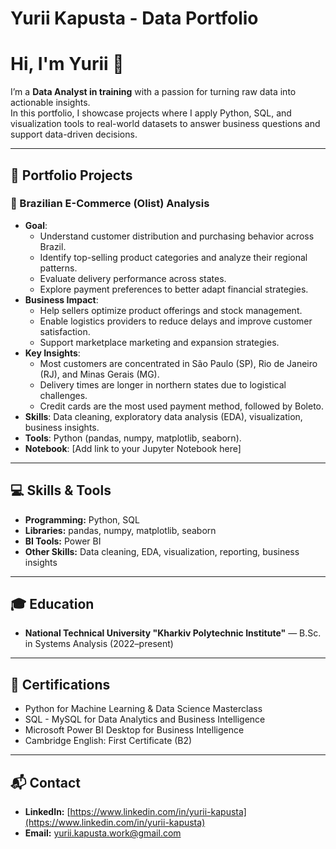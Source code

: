 # Yurii Kapusta - Data Portfolio
# Hi, I'm Yurii 👋  

I’m a **Data Analyst in training** with a passion for turning raw data into actionable insights.  
In this portfolio, I showcase projects where I apply Python, SQL, and visualization tools to real-world datasets to answer business questions and support data-driven decisions.  

---

## 📂 Portfolio Projects  

### 🛒 Brazilian E-Commerce (Olist) Analysis
- **Goal**:
  - Understand customer distribution and purchasing behavior across Brazil.  
  - Identify top-selling product categories and analyze their regional patterns.  
  - Evaluate delivery performance across states.  
  - Explore payment preferences to better adapt financial strategies.
- **Business Impact**:  
  - Help sellers optimize product offerings and stock management.  
  - Enable logistics providers to reduce delays and improve customer satisfaction.  
  - Support marketplace marketing and expansion strategies.
- **Key Insights**:
  - Most customers are concentrated in São Paulo (SP), Rio de Janeiro (RJ), and Minas Gerais (MG).  
  - Delivery times are longer in northern states due to logistical challenges.  
  - Credit cards are the most used payment method, followed by Boleto.
- **Skills**: Data cleaning, exploratory data analysis (EDA), visualization, business insights.  
- **Tools**: Python (pandas, numpy, matplotlib, seaborn).  
- **Notebook**: [Add link to your Jupyter Notebook here]  

---

## 💻 Skills & Tools
- **Programming:** Python, SQL  
- **Libraries:** pandas, numpy, matplotlib, seaborn  
- **BI Tools:** Power BI  
- **Other Skills:** Data cleaning, EDA, visualization, reporting, business insights

---

## 🎓 Education
- **National Technical University "Kharkiv Polytechnic Institute"** — B.Sc. in Systems Analysis (2022–present)  

---

## 📜 Certifications
- Python for Machine Learning & Data Science Masterclass  
- SQL - MySQL for Data Analytics and Business Intelligence  
- Microsoft Power BI Desktop for Business Intelligence  
- Cambridge English: First Certificate (B2) 

---

## 📬 Contact
- **LinkedIn:** [https://www.linkedin.com/in/yurii-kapusta](https://www.linkedin.com/in/yurii-kapusta)  
- **Email:** [yurii.kapusta.work@gmail.com](mailto:yurii.kapusta.work@gmail.com)  

